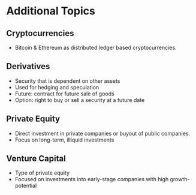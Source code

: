 # Additional Topics

## Cryptocurrencies
* Bitcoin & Ethereum as distributed ledger based cryptocurrencies.

## Derivatives
* Security that is dependent on other assets
* Used for hedging and speculation
* Future: contract for future sale of goods
* Option: right to buy or sell a security at a future date

## Private Equity
* Direct investment in private companies or buyout of public companies.
* Focus on long-term, illiquid investments

## Venture Capital
* Type of private equity
* Focused on investments into early-stage companies with high growth-potential

